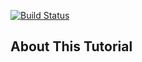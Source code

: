 [![Build Status](https://travis-ci.org/martiendt/tutorial.svg?branch=master)](https://travis-ci.org/martiendt/tutorial)

## About This Tutorial
